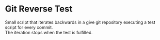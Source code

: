 # Git Reverse Test

Small script that iterates backwards in a give git repository executing a test script for every commit.  
The iteration stops when the test is fulfilled.
